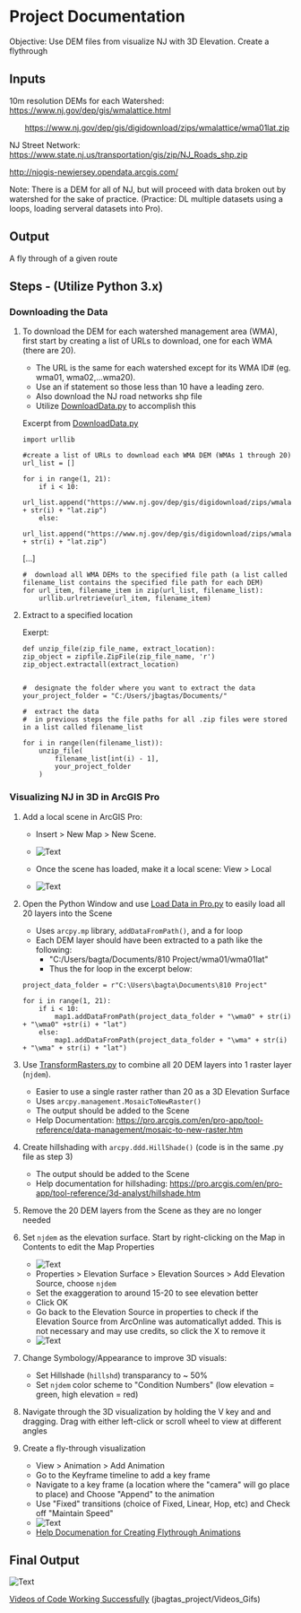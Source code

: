 # Project Documentation

Objective: Use DEM files from visualize NJ with 3D Elevation. Create a flythrough 

## Inputs

10m resolution DEMs for each Watershed: https://www.nj.gov/dep/gis/wmalattice.html

&nbsp;&nbsp;&nbsp;&nbsp;&nbsp;&nbsp; https://www.nj.gov/dep/gis/digidownload/zips/wmalattice/wma01lat.zip 

NJ Street Network: https://www.state.nj.us/transportation/gis/zip/NJ_Roads_shp.zip

http://njogis-newjersey.opendata.arcgis.com/

Note: There is a DEM for all of NJ, but will proceed with data broken out by watershed for the sake of practice. (Practice: DL multiple datasets using a loops, loading serveral datasets into Pro). 



## Output

A fly through of a given route



## Steps - (Utilize Python 3.x)

### Downloading the Data
1. To download the DEM for each watershed management area (WMA), first start by creating a list of URLs to download, one for each WMA (there are 20).  
    * The URL is the same for each watershed except for its WMA ID# (eg. wma01, wma02,...wma20). 
    * Use an if statement so those less than 10 have a leading zero.
    * Also download the NJ road networks shp file 
    * Utilize [DownloadData.py](https://github.com/pratt-savi-810/pratt-savi-810-2018-10/blob/jbagtas_project/projects/DownloadData.py) to accomplish this

    Excerpt from [DownloadData.py](https://github.com/pratt-savi-810/pratt-savi-810-2018-10/blob/jbagtas_project/projects/DownloadData.py)
    ```
    import urllib
    
    #create a list of URLs to download each WMA DEM (WMAs 1 through 20)
    url_list = []
    
    for i in range(1, 21):
        if i < 10:
            url_list.append("https://www.nj.gov/dep/gis/digidownload/zips/wmalattice/wma0" + str(i) + "lat.zip")
        else:
            url_list.append("https://www.nj.gov/dep/gis/digidownload/zips/wmalattice/wma" + str(i) + "lat.zip")
    
    ```
    [...]
    ```
    #  download all WMA DEMs to the specified file path (a list called filename_list contains the specified file path for each DEM)
    for url_item, filename_item in zip(url_list, filename_list):
        urllib.urlretrieve(url_item, filename_item)
    ```  
2. Extract to a specified location 
    
    Exerpt:
    ```
    def unzip_file(zip_file_name, extract_location):
    zip_object = zipfile.ZipFile(zip_file_name, 'r')
    zip_object.extractall(extract_location)


    #  designate the folder where you want to extract the data
    your_project_folder = "C:/Users/jbagtas/Documents/"
    
    #  extract the data
    #  in previous steps the file paths for all .zip files were stored in a list called filename_list
    
    for i in range(len(filename_list)):
        unzip_file(
            filename_list[int(i) - 1],
            your_project_folder
        )
    ```
### Visualizing NJ in 3D in ArcGIS Pro
1. Add a local scene in ArcGIS Pro: 
    * Insert > New Map > New Scene. 
    
    * ![Text](https://github.com/pratt-savi-810/pratt-savi-810-2018-10/blob/jbagtas_project/projects/Screenshot%20References/InsertScene.png)
    * Once the scene has loaded, make it a local scene: View > Local
    * ![Text](https://github.com/pratt-savi-810/pratt-savi-810-2018-10/blob/jbagtas_project/projects/Screenshot%20References/LocalSceneView.png)

2. Open the Python Window and use [Load Data in Pro.py](https://github.com/pratt-savi-810/pratt-savi-810-2018-10/blob/jbagtas_project/projects/Load%20Data%20in%20Pro.py) to easily load all 20 layers into the Scene
    * Uses ```arcpy.mp``` library, ```addDataFromPath()```, and a for loop
    * Each DEM layer should have been extracted to a path like the following:
        * "C:/Users/bagta/Documents/810 Project/wma01/wma01lat" 
        * Thus the for loop in the excerpt below:
        
    ```
    project_data_folder = r"C:\Users\bagta\Documents\810 Project"
    
    for i in range(1, 21):
        if i < 10:
            map1.addDataFromPath(project_data_folder + "\wma0" + str(i) + "\wma0" +str(i) + "lat")
        else:
            map1.addDataFromPath(project_data_folder + "\wma" + str(i) + "\wma" + str(i) + "lat")
    ```
3. Use [TransformRasters.py](https://github.com/pratt-savi-810/pratt-savi-810-2018-10/blob/jbagtas_project/projects/TransformRasters.py) to combine all 20 DEM layers into 1 raster layer (```njdem```).
    * Easier to use a single raster rather than 20 as a 3D Elevation Surface
    * Uses ```arcpy.management.MosaicToNewRaster()```
    * The output should be added to the Scene
    * Help Documentation: https://pro.arcgis.com/en/pro-app/tool-reference/data-management/mosaic-to-new-raster.htm
4. Create hillshading with ```arcpy.ddd.HillShade()``` (code is in the same .py file as step 3)
    * The output should be added to the Scene
    * Help documentation for hillshading: https://pro.arcgis.com/en/pro-app/tool-reference/3d-analyst/hillshade.htm

5. Remove the 20 DEM layers from the Scene as they are no longer needed

6. Set ```njdem``` as the elevation surface. Start by right-clicking on the Map in Contents to edit the Map Properties
    * ![Text](https://github.com/pratt-savi-810/pratt-savi-810-2018-10/blob/jbagtas_project/projects/Screenshot%20References/MapProperties.png)
    * Properties > Elevation Surface > Elevation Sources > Add Elevation Source, choose ```njdem```
    * Set the exaggeration to around 15-20 to see elevation better
    * Click OK
    * Go back to the Elevation Source in properties to check if the Elevation Source from ArcOnline was automaticallyt added. This is not necessary and may use credits, so click the X to remove it
    * ![Text](https://github.com/pratt-savi-810/pratt-savi-810-2018-10/blob/jbagtas_project/projects/Screenshot%20References/DeleteArcOnlineElevationSource.png)
    
 7. Change Symbology/Appearance to improve 3D visuals:
    * Set Hillshade (```hillshd```) transparancy to ~ 50%
    * Set ```njdem``` color scheme to "Condition Numbers" (low elevation = green, high elevation = red)
 
 8. Navigate through the 3D visualization by holding the V key and and dragging. Drag with either left-click or scroll wheel to view at different angles
    
 9. Create a fly-through visualization
    * View > Animation >  Add Animation
    * Go to the Keyframe timeline to add a key frame
    * Navigate to a key frame (a location where the "camera" will go place to place) and Choose "Append" to the animation
    * Use "Fixed" transitions (choice of Fixed, Linear, Hop, etc) and Check off "Maintain Speed"
    * ![Text](https://github.com/pratt-savi-810/pratt-savi-810-2018-10/blob/jbagtas_project/projects/Screenshot%20References/KeyFrameTimeline.png)
    * [Help Documenation for Creating Flythrough Animations](https://pro.arcgis.com/en/pro-app/help/mapping/animation/animate-the-camera.htm#ESRI_SECTION1_0F98E1F2D6754A019D945D005225375F) 

## Final Output
![Text](https://github.com/pratt-savi-810/pratt-savi-810-2018-10/blob/jbagtas_project/projects/Video_Gifs/3D_flythrough.gif)

[Videos of Code Working Successfully](https://github.com/pratt-savi-810/pratt-savi-810-2018-10/blob/jbagtas_project/projects/Video_Gifs)
(jbagtas_project/Videos_Gifs)